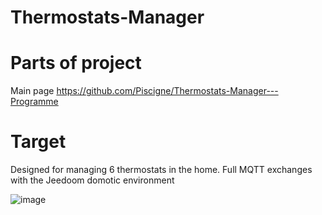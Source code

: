 # Thermostats-Manager

Parts of project
================
Main page 
https://github.com/Piscigne/Thermostats-Manager---Programme

Target
======
Designed for managing 6 thermostats in the home.
Full MQTT exchanges with the Jeedoom domotic environment

![image](https://user-images.githubusercontent.com/58998238/212164659-15d0e319-cc1b-40c0-b02a-4c627b2a1eff.png)
